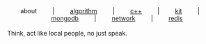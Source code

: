 <div align="center">
 about
&emsp;&emsp; | &emsp;&emsp;
<a href="https://github.com/losophy/algorithm/blob/master/README.md"> algorithm</a>
&emsp;&emsp; | &emsp;&emsp;
<a href="https://github.com/losophy/cc11/blob/master/README.md"> c++</a>
&emsp;&emsp; | &emsp;&emsp;
<a href="https://github.com/losophy/raindrop/blob/master/content/README_kit.md"> kit</a>
&emsp;&emsp; | &emsp;&emsp;
<a href="https://github.com/losophy/raindrop/blob/master/content/README_mongodb.md"> mongodb</a>
&emsp;&emsp; | &emsp;&emsp;
<a href="https://github.com/losophy/raindrop/blob/master/content/README_network.md"> network</a>
&emsp;&emsp; | &emsp;&emsp;
<a href="https://github.com/losophy/raindrop/blob/master/content/README_redis.md"> redis</a>

</div> 
<br>

<div>
Think, act like local people, no just speak.

<div>


